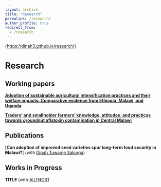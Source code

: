 ```yaml
---
layout: archive
title: "Research"
permalink: /research/
author_profile: true
redirect_from:
  - /research
---
```


{https://dinah3.github.io/research/}

# Research

## Working papers

[**Adoption of sustainable agricultural intensification practices and their welfare impacts: Comparative evidence from Ethiopia, Malawi, and Uganda**](/files/paper1.pdf) <br/> 

[**Traders’ and smallholder farmers’ knowledge, attitudes, and practices towards groundnut aflatoxin contamination in Central Malawi**](/files/GroundnutKAPpaper.pdf) <br/> 

## Publications

[**Can adoption of improved seed varieties spur long‑term food security in Malawi?**] (with [Dinah Tuwanje Salonga](https://rdcu.be/d3udn)) <br/>

## Works in Progress

**TITLE** (with [AUTHOR1](URL1)<br/>
